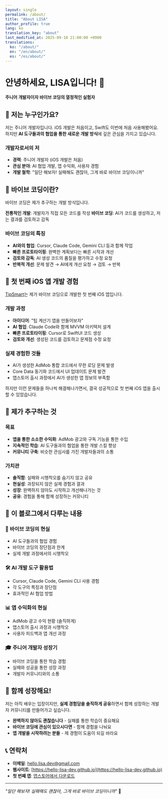 ```yaml
---
layout: single
permalink: /about/
title: "About LISA"
author_profile: true
lang: ko
translation_key: "about"
last_modified_at: 2025-09-10 21:00:00 +0900
translations:
  ko: "/about/"
  en: "/en/about/"
  es: "/es/about/"
---
```


# 안녕하세요, LISA입니다! 👋

**주니어 개발자이자 바이브 코딩의 열정적인 실험자**

## 🎯 저는 누구인가요?

저는 주니어 개발자입니다. iOS 개발은 처음이고, Swift도 이번에 처음 사용해봤어요. 하지만 **AI 도구들과의 협업을 통한 새로운 개발 방식**에 깊은 관심을 가지고 있습니다.

### 개발자로서의 저
- **경력**: 주니어 개발자 (iOS 개발은 처음)
- **관심 분야**: AI 협업 개발, 앱 수익화, 사용자 경험
- **개발 철학**: "일단 해보자! 실패해도 괜찮아, 그게 바로 바이브 코딩이니까"

## 🚀 바이브 코딩이란?

바이브 코딩은 제가 추구하는 개발 방식입니다.

**전통적인 개발**: 개발자가 직접 모든 코드를 작성
**바이브 코딩**: AI가 코드를 생성하고, 저는 결과를 검토하고 감독

### 바이브 코딩의 특징
- **AI와의 협업**: Cursor, Claude Code, Gemini CLI 등과 함께 작업
- **빠른 프로토타이핑**: 완벽한 계획보다는 빠른 시작과 개선
- **검토와 감독**: AI 생성 코드의 품질을 평가하고 수정 요청
- **반복적 개선**: 문제 발견 → AI에게 개선 요청 → 검토 → 반복

## 📱 첫 번째 iOS 앱 개발 경험

[TipSmart](https://apps.apple.com/app/tipsmart-tip-calculator/id6749946714)는 제가 바이브 코딩으로 개발한 첫 번째 iOS 앱입니다.

### 개발 과정
- **아이디어**: "팁 계산기 앱을 만들어보자"
- **AI 협업**: Claude Code와 함께 MVVM 아키텍처 설계
- **빠른 프로토타이핑**: Cursor로 SwiftUI 코드 생성
- **검토와 개선**: 생성된 코드를 검토하고 문제점 수정 요청

### 실제 경험한 것들
- AI가 생성한 AdMob 통합 코드에서 무한 로딩 문제 발생
- Core Data 동기화 코드에서 UI 업데이트 문제 발견
- 앱스토어 출시 과정에서 AI가 생성한 앱 정보의 부족함

하지만 이런 문제들을 하나씩 해결해나가면서, 결국 성공적으로 첫 번째 iOS 앱을 출시할 수 있었습니다.

## 🎯 제가 추구하는 것

### 목표
- **앱을 통한 소소한 수익화**: AdMob 광고와 구독 기능을 통한 수입
- **지속적인 학습**: AI 도구들과의 협업을 통한 개발 스킬 향상
- **커뮤니티 구축**: 비슷한 관심사를 가진 개발자들과의 소통

### 가치관
- **솔직함**: 실패와 시행착오를 숨기지 않고 공유
- **현실성**: 과장되지 않은 실제 경험과 결과
- **성장**: 완벽하지 않아도 시작하고 개선해나가는 것
- **공유**: 경험을 통해 함께 성장하는 커뮤니티

## 📝 이 블로그에서 다루는 내용

### 🎯 바이브 코딩의 현실
- AI 도구들과의 협업 경험
- 바이브 코딩의 장단점과 한계
- 실제 개발 과정에서의 시행착오

### 🛠️ AI 개발 도구 활용법
- Cursor, Claude Code, Gemini CLI 사용 경험
- 각 도구의 특징과 장단점
- 효과적인 AI 협업 방법

### 📊 앱 수익화의 현실
- AdMob 광고 수익 현황 (솔직하게)
- 앱스토어 출시 과정과 시행착오
- 사용자 피드백과 앱 개선 과정

### 🎓 주니어 개발자 성장기
- 바이브 코딩을 통한 학습 경험
- 실패와 성공을 통한 성장 과정
- 개발자 커뮤니티와의 소통

## 💬 함께 성장해요!

저는 아직 배우는 입장이지만, **실제 경험담을 솔직하게 공유**하면서 함께 성장하는 개발자 커뮤니티를 만들어가고 싶습니다.

- **완벽하지 않아도 괜찮습니다** - 실패를 통한 학습이 중요해요
- **바이브 코딩에 관심이 있으시다면** - 함께 경험을 나눠요
- **앱 개발을 시작하려는 분들** - 제 경험이 도움이 되길 바라요

## 📞 연락처

- **이메일**: [hello.lisa.dev@gmail.com](mailto:hello.lisa.dev@gmail.com)
- **웹사이트**: [https://hello-lisa-dev.github.io](https://hello-lisa-dev.github.io)
- **첫 번째 앱**: [앱스토어에서 다운로드](https://apps.apple.com/app/tipsmart-tip-calculator/id6749946714)

---

*"일단 해보자! 실패해도 괜찮아, 그게 바로 바이브 코딩이니까"* 🎵
